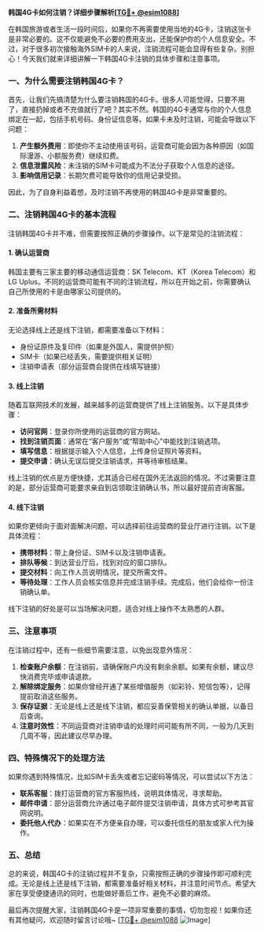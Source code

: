 **韩国4G卡如何注销？详细步骤解析[[TG💪+ @esim1088](https://t.me/s/esim1088)]**

在韩国旅游或者生活一段时间后，如果你不再需要使用当地的4G卡，注销这张卡是非常必要的。这不仅能避免不必要的费用支出，还能保护你的个人信息安全。不过，对于很多初次接触海外SIM卡的人来说，注销流程可能会显得有些复杂。别担心！今天我们就来详细讲解一下韩国4G卡注销的具体步骤和注意事项。

### 一、为什么需要注销韩国4G卡？

首先，让我们先搞清楚为什么要注销韩国的4G卡。很多人可能觉得，只要不用了，直接扔掉或者不充值就行了吧？其实不然。韩国的4G卡通常与你的个人信息绑定在一起，包括手机号码、身份证信息等。如果卡未及时注销，可能会导致以下问题：

1. **产生额外费用**：即使你不主动使用该号码，运营商可能会因为各种原因（如国际漫游、小额服务费）继续扣费。
2. **信息泄露风险**：未注销的SIM卡可能成为不法分子获取个人信息的途径。
3. **影响信用记录**：长期欠费可能导致你的信用记录受损。

因此，为了自身利益着想，及时注销不再使用的韩国4G卡是非常重要的。

### 二、注销韩国4G卡的基本流程

注销韩国4G卡并不难，但需要按照正确的步骤操作。以下是常见的注销流程：

#### 1. 确认运营商

韩国主要有三家主要的移动通信运营商：SK Telecom、KT（Korea Telecom）和LG Uplus。不同的运营商可能有不同的注销流程，所以在开始之前，你需要确认自己所使用的卡是由哪家公司提供的。

#### 2. 准备所需材料

无论选择线上还是线下注销，都需要准备以下材料：
- 身份证原件及复印件（如果是外国人，需提供护照）
- SIM卡（如果已经丢失，需要提供相关证明）
- 注销申请表（部分运营商会提供在线填写链接）

#### 3. 线上注销

随着互联网技术的发展，越来越多的运营商提供了线上注销服务。以下是具体步骤：

- **访问官网**：登录你所使用的运营商的官方网站。
- **找到注销页面**：通常在“客户服务”或“帮助中心”中能找到注销选项。
- **填写信息**：根据提示输入个人信息，上传身份证照片等资料。
- **提交申请**：确认无误后提交注销请求，并等待审核结果。

线上注销的优点是方便快捷，尤其适合已经在国外无法返回的情况。不过需要注意的是，部分运营商可能要求亲自到店领取注销确认书，所以最好提前咨询客服。

#### 4. 线下注销

如果你更倾向于面对面解决问题，可以选择前往运营商的营业厅进行注销。以下是具体流程：

- **携带材料**：带上身份证、SIM卡以及注销申请表。
- **排队等候**：到达营业厅后，找到对应的窗口排队。
- **提交材料**：向工作人员说明情况，提交所需文件。
- **等待处理**：工作人员会核实信息并完成注销手续。完成后，他们会给你一份注销确认单。

线下注销的好处是可以当场解决问题，适合对线上操作不太熟悉的人群。

### 三、注意事项

在注销过程中，还有一些细节需要注意，以免出现意外情况：

1. **检查账户余额**：在注销前，请确保账户内没有剩余余额。如果有余额，建议尽快消费完毕或申请退款。
2. **解除绑定服务**：如果你曾经开通了某些增值服务（如彩铃、短信包等），记得提前取消这些服务。
3. **保存证据**：无论是线上还是线下注销，都应妥善保管相关的确认单据，以备日后查询。
4. **注意时效性**：不同运营商对注销申请的处理时间可能有所不同，一般为几天到几周不等，因此建议尽早办理。

### 四、特殊情况下的处理方法

如果你遇到特殊情况，比如SIM卡丢失或者忘记密码等情况，可以尝试以下方法：

- **联系客服**：拨打运营商的官方客服热线，说明具体情况，寻求帮助。
- **邮件申请**：部分运营商允许通过电子邮件提交注销申请，具体方式可参考其官网说明。
- **委托他人代办**：如果实在不方便亲自办理，可以委托信任的朋友或家人代为操作。

### 五、总结

总的来说，韩国4G卡的注销过程并不复杂，只需按照正确的步骤操作即可顺利完成。无论是线上还是线下注销，都需要准备好相关材料，并注意时间节点。希望大家在享受便捷通讯的同时，也能做好善后工作，避免不必要的麻烦。

最后再次提醒大家，注销韩国4G卡是一项非常重要的事情，切勿忽视！如果你还有其他疑问，欢迎随时留言讨论哦~ [[TG💪+ @esim1088](https://t.me/s/esim1088) ![Image](https://i.postimg.cc/4NQfJmqS/Snipaste-2025-05-13-00-14-12.png)]